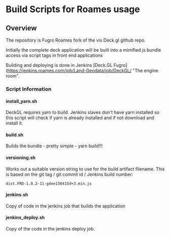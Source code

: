 # Build Scripts for Roames usage

## Overview
The repository is Fugro Roames fork of the vis Deck.gl github repo.

Initially the complete deck application will be built into a mimified js bundle access via script tags in front end applications

Building and deploying is done in Jenkins [Deck.GL Fugro](https://jenkins.roames.com/job/Land-Geodata/job/DeckGL/ "The engine room".

### Script Information

#### install_yarn.sh
DeckGL requires yarn to build. Jenkins slaves don't have yarn installed so this script will check if yarn is already installed and if not download and install it.

#### build.sh
Builds the bundle - pretty simple - yarn build!!!

#### versioning.sh
Works out a suitable version string to use for the build artifact filename. This is based on the git tag / git commit id / Jenkins build number:

``` dist.FRD-1.0.2-11-g4ee156415d+3.min.js ```

#### jenkins.sh
Copy of code in the jenkins job that builds the application

#### jenkins_deploy.sh
Copy of the code in the jenkins deploy job.


